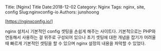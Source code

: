Title: [Nginx] Title
Date:2018-12-02
Category: Nginx
Tags: nginx, site, config
Slug:nginxconfig-io
Authors: junshoong



[https://nginxconfig.io/]

 nginx 설치시 기본적인 config 셋팅을 손쉽게 해주는 사이트다. 기본적으로는 PHP와 연동해서 사용하는 걸 위주로 구성되어 있으나 초기 셋팅에 대한 개념을 잡기가 어려울때 빠르게 기본적인 셋팅을 할 수 있으며 nginx 설정의 내용을 파악할 수 있었다.